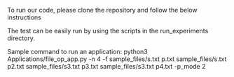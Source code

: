 To run our code, please clone the repository and follow the below instructions

The test can be easily run by using the scripts in the run_experiments directory.

Sample command to run an application: python3 Applications/file_op_app.py -n 4 -f sample_files/s.txt p.txt sample_files/s.txt p2.txt sample_files/s3.txt p3.txt sample_files/s3.txt p4.txt -p_mode 2

